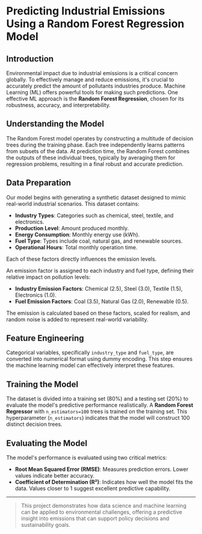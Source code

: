 # Predicting Industrial Emissions Using a Random Forest Regression Model

## Introduction

Environmental impact due to industrial emissions is a critical concern globally. To effectively manage and reduce emissions, it's crucial to accurately predict the amount of pollutants industries produce. Machine Learning (ML) offers powerful tools for making such predictions. One effective ML approach is the **Random Forest Regression**, chosen for its robustness, accuracy, and interpretability.

## Understanding the Model

The Random Forest model operates by constructing a multitude of decision trees during the training phase. Each tree independently learns patterns from subsets of the data. At prediction time, the Random Forest combines the outputs of these individual trees, typically by averaging them for regression problems, resulting in a final robust and accurate prediction.

## Data Preparation

Our model begins with generating a synthetic dataset designed to mimic real-world industrial scenarios. This dataset contains:

- **Industry Types**: Categories such as chemical, steel, textile, and electronics.
- **Production Level**: Amount produced monthly.
- **Energy Consumption**: Monthly energy use (kWh).
- **Fuel Type**: Types include coal, natural gas, and renewable sources.
- **Operational Hours**: Total monthly operation time.

Each of these factors directly influences the emission levels.

An emission factor is assigned to each industry and fuel type, defining their relative impact on pollution levels:

- **Industry Emission Factors**: Chemical (2.5), Steel (3.0), Textile (1.5), Electronics (1.0).
- **Fuel Emission Factors**: Coal (3.5), Natural Gas (2.0), Renewable (0.5).

The emission is calculated based on these factors, scaled for realism, and random noise is added to represent real-world variability.

## Feature Engineering

Categorical variables, specifically `industry_type` and `fuel_type`, are converted into numerical format using dummy encoding. This step ensures the machine learning model can effectively interpret these features.

## Training the Model

The dataset is divided into a training set (80%) and a testing set (20%) to evaluate the model's predictive performance realistically. A **Random Forest Regressor** with `n_estimators=100` trees is trained on the training set. This hyperparameter (`n_estimators`) indicates that the model will construct 100 distinct decision trees.

## Evaluating the Model

The model's performance is evaluated using two critical metrics:

- **Root Mean Squared Error (RMSE)**: Measures prediction errors. Lower values indicate better accuracy.
- **Coefficient of Determination (R²)**: Indicates how well the model fits the data. Values closer to 1 suggest excellent predictive capability.

---

> This project demonstrates how data science and machine learning can be applied to environmental challenges, offering a predictive insight into emissions that can support policy decisions and sustainability goals.
